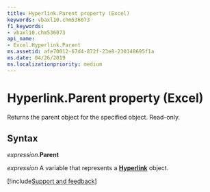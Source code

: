 ```yaml
---
title: Hyperlink.Parent property (Excel)
keywords: vbaxl10.chm536073
f1_keywords:
- vbaxl10.chm536073
api_name:
- Excel.Hyperlink.Parent
ms.assetid: afe70012-67d4-872f-23e8-230148695f1a
ms.date: 04/26/2019
ms.localizationpriority: medium
---
```



# Hyperlink.Parent property (Excel)

Returns the parent object for the specified object. Read-only.


## Syntax

_expression_.**Parent**

_expression_ A variable that represents a **[Hyperlink](Excel.Hyperlink.md)** object.




[!include[Support and feedback](~/includes/feedback-boilerplate.md)]